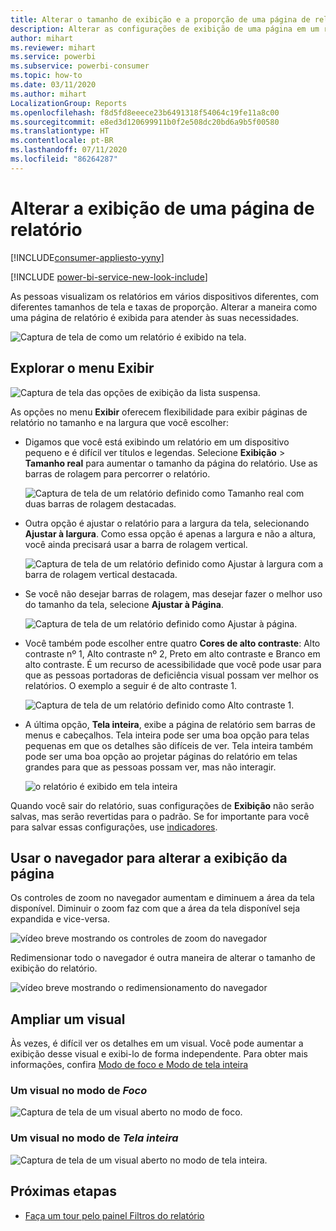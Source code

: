 ```yaml
---
title: Alterar o tamanho de exibição e a proporção de uma página de relatório
description: Alterar as configurações de exibição de uma página em um relatório do Power BI
author: mihart
ms.reviewer: mihart
ms.service: powerbi
ms.subservice: powerbi-consumer
ms.topic: how-to
ms.date: 03/11/2020
ms.author: mihart
LocalizationGroup: Reports
ms.openlocfilehash: f8d5fd8eeece23b6491318f54064c19fe11a8c00
ms.sourcegitcommit: e8ed3d120699911b0f2e508dc20bd6a9b5f00580
ms.translationtype: HT
ms.contentlocale: pt-BR
ms.lasthandoff: 07/11/2020
ms.locfileid: "86264287"
---
```

# <a name="change-the-display-of-a-report-page"></a>Alterar a exibição de uma página de relatório

[!INCLUDE[consumer-appliesto-yyny](../includes/consumer-appliesto-yyny.md)]

[!INCLUDE [power-bi-service-new-look-include](../includes/power-bi-service-new-look-include.md)]

As pessoas visualizam os relatórios em vários dispositivos diferentes, com diferentes tamanhos de tela e taxas de proporção. Alterar a maneira como uma página de relatório é exibida para atender às suas necessidades.

![Captura de tela de como um relatório é exibido na tela.](media/end-user-report-view/power-bi-canvas.png)

## <a name="explore-the-view-menu"></a>Explorar o menu Exibir

![Captura de tela das opções de exibição da lista suspensa.](media/end-user-report-view/power-bi-viewmenu.png)


As opções no menu **Exibir** oferecem flexibilidade para exibir páginas de relatório no tamanho e na largura que você escolher:

- Digamos que você está exibindo um relatório em um dispositivo pequeno e é difícil ver títulos e legendas.  Selecione **Exibição** > **Tamanho real** para aumentar o tamanho da página do relatório. Use as barras de rolagem para percorrer o relatório.

    ![Captura de tela de um relatório definido como Tamanho real com duas barras de rolagem destacadas.](media/end-user-report-view/power-bi-view-actual.png)

- Outra opção é ajustar o relatório para a largura da tela, selecionando **Ajustar à largura**. Como essa opção é apenas a largura e não a altura, você ainda precisará usar a barra de rolagem vertical.

  ![Captura de tela de um relatório definido como Ajustar à largura com a barra de rolagem vertical destacada.](media/end-user-report-view/power-bi-view-width.png)

- Se você não desejar barras de rolagem, mas desejar fazer o melhor uso do tamanho da tela, selecione **Ajustar à Página**.

   ![Captura de tela de um relatório definido como Ajustar à página.](media/end-user-report-view/power-bi-view-fit.png)

- Você também pode escolher entre quatro **Cores de alto contraste**: Alto contraste nº 1, Alto contraste nº 2, Preto em alto contraste e Branco em alto contraste. É um recurso de acessibilidade que você pode usar para que as pessoas portadoras de deficiência visual possam ver melhor os relatórios. O exemplo a seguir é de alto contraste 1. 

    ![Captura de tela de um relatório definido como Alto contraste 1.](media/end-user-report-view/power-bi-contrast1.png)

- A última opção, **Tela inteira**, exibe a página de relatório sem barras de menus e cabeçalhos. Tela inteira pode ser uma boa opção para telas pequenas em que os detalhes são difíceis de ver.  Tela inteira também pode ser uma boa opção ao projetar páginas do relatório em telas grandes para que as pessoas possam ver, mas não interagir.  

    ![o relatório é exibido em tela inteira](media/end-user-report-view/power-bi-full-screen.png)

Quando você sair do relatório, suas configurações de **Exibição** não serão salvas, mas serão revertidas para o padrão. Se for importante para você para salvar essas configurações, use [indicadores](end-user-bookmarks.md).

## <a name="use-your-browser-to-change-page-display"></a>Usar o navegador para alterar a exibição da página

Os controles de zoom no navegador aumentam e diminuem a área da tela disponível. Diminuir o zoom faz com que a área da tela disponível seja expandida e vice-versa. 

![vídeo breve mostrando os controles de zoom do navegador](media/end-user-report-view/power-bi-zoom.png)

Redimensionar todo o navegador é outra maneira de alterar o tamanho de exibição do relatório. 

![vídeo breve mostrando o redimensionamento do navegador](media/end-user-report-view/power-bi-resize-browser.gif)

## <a name="zoom-in-on-a-visual"></a>Ampliar um visual
Às vezes, é difícil ver os detalhes em um visual. Você pode aumentar a exibição desse visual e exibi-lo de forma independente. Para obter mais informações, confira [Modo de foco e Modo de tela inteira](end-user-focus.md)

### <a name="a-visual-in-focus-mode"></a>Um visual no modo de *Foco*

![Captura de tela de um visual aberto no modo de foco.](media/end-user-report-view/power-bi-focus.png)

### <a name="a-visual-in-full-screen-mode"></a>Um visual no modo de *Tela inteira*
![Captura de tela de um visual aberto no modo de tela inteira.](media/end-user-report-view/power-bi-full-screen.png)

## <a name="next-steps"></a>Próximas etapas

* [Faça um tour pelo painel Filtros do relatório](end-user-report-filter.md)